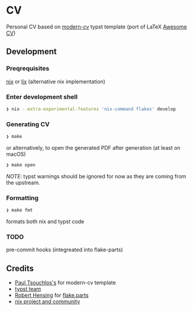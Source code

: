 # CV

Personal CV based on [modern-cv](https://typst.app/universe/package/modern-cv) typst template
(port of LaTeX [Awesome CV](https://github.com/posquit0/Awesome-CV))

## Development

### Preqrequisites

[nix](https://nixos.org/download) or [lix](https://lix.systems) (alternative nix implementation)

### Enter development shell

```sh
❯ nix --extra-experimental-features 'nix-command flakes' develop
```

### Generating CV

```sh
❯ make
```

or alternatively, to open the generated PDF after generation (at least on macOS)

```sh
❯ make open
```

_NOTE_: typst warnings should be ignored for now as they are coming from the upstream.

### Formatting

```sh
❯ make fmt
```

formats both nix and typst code

### TODO

pre-commit hooks (integreated into flake-parts)

## Credits

- [Paul Tsouchlos's](https://github.com/DeveloperPaul123) for modern-cv template
- [typst team](https://typst.app/about/)
- [Robert Hensing](https://github.com/roberth) for [flake.parts](https://flake.parts)
- [nix project and community](https://nixos.org/community)
